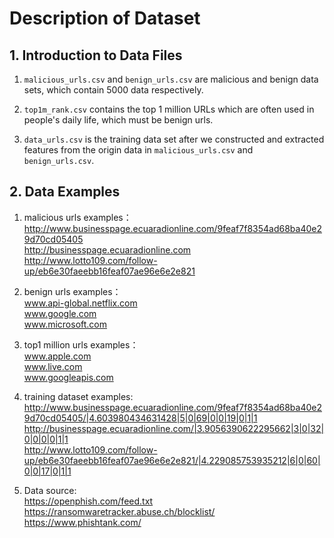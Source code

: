 # Description of Dataset

## 1. Introduction to  Data Files

1. `malicious_urls.csv` and `benign_urls.csv` are malicious and benign data sets, which contain 5000 data respectively.

2. `top1m_rank.csv` contains the top 1 million URLs which are often used in people's daily life, which must be benign urls.

3. `data_urls.csv` is the training data set after we constructed and extracted features from the origin data in `malicious_urls.csv` and `benign_urls.csv`.

## 2. Data Examples

1. malicious urls examples：
   <br> http://www.businesspage.ecuaradionline.com/9feaf7f8354ad68ba40e29d70cd05405
   <br> http://businesspage.ecuaradionline.com
   <br> http://www.lotto109.com/follow-up/eb6e30faeebb16feaf07ae96e6e2e821

2. benign urls examples：
   <br>www.api-global.netflix.com
   <br>www.google.com
   <br>www.microsoft.com

3. top1 million urls examples：
   <br> www.apple.com
   <br> www.live.com
   <br> www.googleapis.com

4. training dataset examples:
   <br> http://www.businesspage.ecuaradionline.com/9feaf7f8354ad68ba40e29d70cd05405/|4.603980434631428|5|0|69|0|0|19|0|1|1
   <br> http://businesspage.ecuaradionline.com/|3.9056390622295662|3|0|32|0|0|0|0|1|1
   <br> http://www.lotto109.com/follow-up/eb6e30faeebb16feaf07ae96e6e2e821/|4.229085753935212|6|0|60|0|0|17|0|1|1

5. Data source:
   <br> https://openphish.com/feed.txt
   <br> https://ransomwaretracker.abuse.ch/blocklist/
   <br> https://www.phishtank.com/